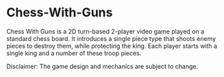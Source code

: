 # Chess-With-Guns

Chess With Guns is a 2D turn-based 2-player video game played on a standard chess board. It introduces a single piece type that shoots enemy pieces to destroy them, while protecting the king. Each player starts with a single king and a number of these troop pieces.

Disclaimer:
The game design and mechanics are subject to change.

